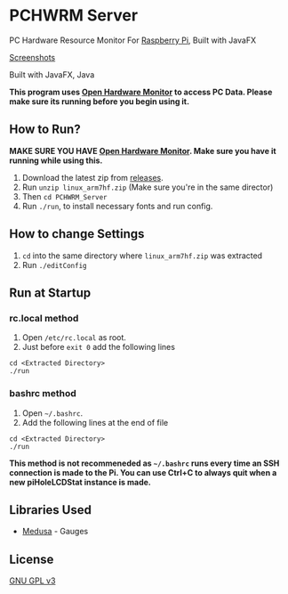 # PCHWRM Server
PC Hardware Resource Monitor For [Raspberry Pi](https://www.raspberrypi.org/), Built with JavaFX

[Screenshots](https://imgur.com/a/4H3YjMH)

Built with JavaFX, Java

**This program uses [Open Hardware Monitor](https://openhardwaremonitor.org/) to access PC Data. Please make sure its running before you begin using it.**

## How to Run?

**MAKE SURE YOU HAVE [Open Hardware Monitor](https://openhardwaremonitor.org/). Make sure you have it running while using this.**

1. Download the latest zip from [releases](https://github.com/dubbadhar/PCHWRM_Server/releases).
2. Run `unzip linux_arm7hf.zip` (Make sure you're in the same director)
3. Then `cd PCHWRM_Server`
4. Run `./run`, to install necessary fonts and run config.

## How to change Settings

1. `cd` into the same directory where `linux_arm7hf.zip` was extracted
2. Run `./editConfig`

## Run at Startup

### rc.local method
1. Open `/etc/rc.local` as root.
2. Just before `exit 0` add the following lines 
```
cd <Extracted Directory>
./run
```

### bashrc method
1. Open `~/.bashrc`.
2. Add the following lines at the end of file
```
cd <Extracted Directory>
./run
```

**This method is not recommeneded as `~/.bashrc` runs every time an SSH connection is made to the Pi. You can use Ctrl+C to always quit when a new piHoleLCDStat instance is made.**

## Libraries Used
* [Medusa](https://github.com/HanSolo/Medusa) - Gauges

## License 

[GNU GPL v3](https://github.com/dubbadhar/PCHWRM_Server/blob/master/LICENSE) 


